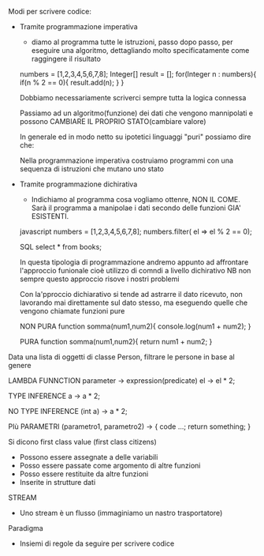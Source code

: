 Modi per scrivere codice:
- Tramite programmazione imperativa
    - diamo al programma tutte le istruzioni, passo dopo passo, per eseguire una algoritmo, dettagliando molto specificatamente come raggingere il risultato

    numbers = [1,2,3,4,5,6,7,8];
    Integer[] result = [];
    for(Integer n : numbers){
        if(n % 2 == 0){
            result.add(n);
        }
    }

    Dobbiamo necessariamente scriverci sempre tutta la logica connessa

    Passiamo ad un algoritmo(funzione) dei dati che vengono mannipolati e possono CAMBIARE IL PROPRIO STATO(cambiare valore)

    In generale ed in modo netto su ipotetici linguaggi "puri" possiamo dire che:

    Nella programmazione imperativa costruiamo programmi con una sequenza di istruzioni che mutano uno stato

- Tramite programmazione dichirativa
    - Indichiamo al programma cosa vogliamo ottenre, NON IL COME. Sarà il programma a manipolae i dati secondo delle funzioni GIA' ESISTENTI.

    javascript
    numbers = [1,2,3,4,5,6,7,8];
    numbers.filter( el => el % 2 == 0);

    SQL
    select * from books;

    In questa tipologia di programmazione andremo appunto ad affrontare l'approccio funionale cioè utilizzo di comndi a livello dichirativo
    NB non sempre questo approccio risove i nostri problemi

    Con la'pproccio dichiarativo si tende ad astrarre il dato ricevuto, non lavorando mai direttamente sul dato stesso, ma eseguendo quelle che vengono chiamate funzioni pure

    NON PURA
    function somma(num1,num2){
        console.log(num1 + num2);
    }

    PURA
    function somma(num1,num2){
        return num1 + num2;
    }

Data una lista di oggetti di classe Person, filtrare le persone in base al genere

LAMBDA FUNNCTION
parameter -> expression(predicate)
el -> el * 2;

TYPE INFERENCE
a -> a * 2;

NO TYPE INFERENCE
(int a) -> a * 2;

PIù PARAMETRI
(parametro1, parametro2) -> {
    code ...;
    return something;
}

Si dicono first class value (first class citizens)
- Possono essere assegnate a delle variabili
- Posso essere passate come argomento di altre funzioni
- Posso essere restituite da altre funzioni
- Inserite in strutture dati

STREAM
- Uno stream è un flusso (immaginiamo un nastro trasportatore)

Paradigma
- Insiemi di regole da seguire per scrivere codice


